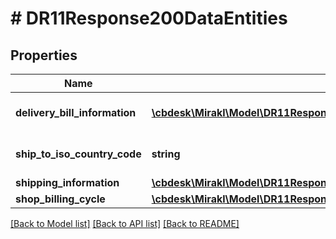# # DR11Response200DataEntities

## Properties

Name | Type | Description | Notes
------------ | ------------- | ------------- | -------------
**delivery_bill_information** | [**\cbdesk\Mirakl\Model\DR11Response200DataEntitiesDeliveryBillInformation[]**](DR11Response200DataEntitiesDeliveryBillInformation.md) | A list of delivery bill information | [optional]
**ship_to_iso_country_code** | **string** | Ship to ISO country code | [optional]
**shipping_information** | [**\cbdesk\Mirakl\Model\DR11Response200DataEntitiesShippingInformation**](DR11Response200DataEntitiesShippingInformation.md) |  | [optional]
**shop_billing_cycle** | [**\cbdesk\Mirakl\Model\DR11Response200DataEntitiesShopBillingCycle**](DR11Response200DataEntitiesShopBillingCycle.md) |  | [optional]

[[Back to Model list]](../../README.md#models) [[Back to API list]](../../README.md#endpoints) [[Back to README]](../../README.md)
